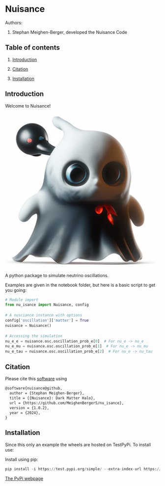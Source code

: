 # Nuisance

Authors:

1. Stephan Meighen-Berger, developed the Nuisance Code

## Table of contents

1. [Introduction](#introduction)

2. [Citation](#citation)

3. [Installation](#installation)

## Introduction <a name="introduction"></a>

Welcome to Nuisance!

![WeirdLogo](./images/weird_logo.jpg)

A python package to simulate neutrino oscillations.

Examples are given in the notebook folder, but here is a basic script to get
you going:

```python
# Module import
from nu_isance import Nuisance, config

# A nusciance instance with options
config['oscillation']['matter'] = True
nuisance = Nuisance()

# Accessing the simulation
nu_e_e = nuisance.osc.oscillation_prob_e[0]  # For nu_e -> nu_e
nu_e_mu = nuisance.osc.oscillation_prob_e[1]  # For nu_e -> nu_mu
nu_e_tau = nuisance.osc.oscillation_prob_e[2]  # For nu_e -> nu_tau
```


## Citation <a name="citation"></a>

Please cite this [software](https://github.com/MeighenBergerS/nu_isance) using
```
@software{nuisance@github,
  author = {Stephan Meighen-Berger},
  title = {{Nuisance}: Dark Matter Halo},
  url = {https://github.com/MeighenBergerS/nu_isance},
  version = {1.0.2},
  year = {2024},
}
```

## Installation <a name="installation"></a>
Since this only an example the wheels are hosted on TestPyPi.
To install use:

Install using pip:
```python
pip install -i https://test.pypi.org/simple/ --extra-index-url https://pypi.org/simple/ nuisance==1.0.2
```
[The PyPi webpage](https://test.pypi.org/project/nuisance/1.0.2/)